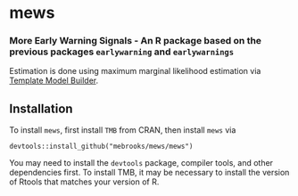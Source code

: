 # mews
### More Early Warning Signals - An R package based on the previous packages `earlywarning` and `earlywarnings`

Estimation is done using maximum marginal likelihood estimation via [Template Model Builder](https://github.com/kaskr/adcomp).

## Installation

To install `mews`, first install `TMB` from CRAN, then install `mews` via
```
devtools::install_github("mebrooks/mews/mews")
```
You may need to install the `devtools` package, compiler tools, and other dependencies first. To install TMB, it may be necessary to install the version of Rtools that matches your version of R.

